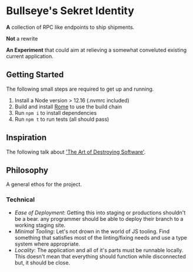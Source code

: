 # Bullseye's Sekret Identity

**A** collection of RPC like endpoints to ship shipments.

**Not** a rewrite

**An Experiment** that could aim at relieving a somewhat conveluted existing current application.

## Getting Started

The following small steps are required to get up and running.

1. Install a Node version > 12.16 (.nvmrc included)
1. Build and install [Rome][rome] to use the build chain
1. Run `npm i` to install dependencies
1. Run `npm t` to run tests (all should pass)

## Inspiration

The following talk about ['The Art of Destroying Software'][dvideo].

## Philosophy

A general ethos for the project.

### Technical

* _Ease of Deployment_: Getting this into staging or productions shouldn't be a bear.
    any programmer should be able to deploy their branch to a working staging site.
* _Minimal Tooling_: Let's not drown in the world of JS tooling.
    Find something that satisfies most of the linting/fixing needs and use a type system where appropriate.
* _Locality_: The application and all of it's parts must be runnable locally.
    This doesn't mean that everything should function while disconnected but, it should be close.


[dvideo]: https://vimeo.com/108441214
[rome]: https://romejs.dev/docs/introduction/installation
